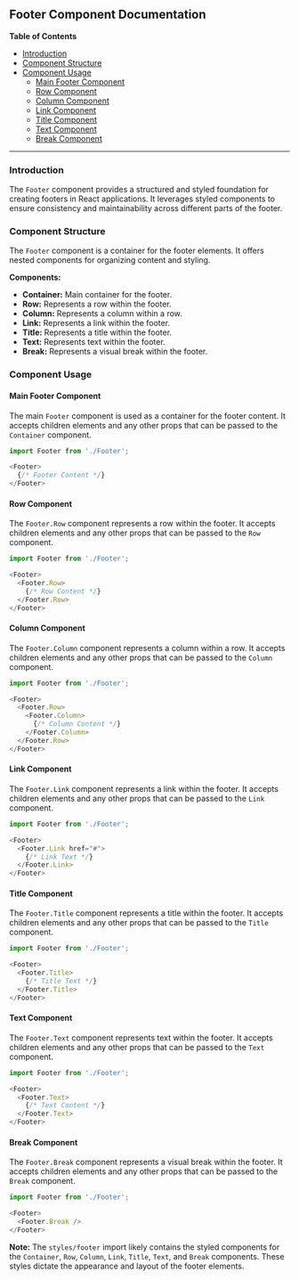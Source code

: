 ## Footer Component Documentation

**Table of Contents**

* [Introduction](#introduction)
* [Component Structure](#component-structure)
* [Component Usage](#component-usage)
    * [Main Footer Component](#main-footer-component)
    * [Row Component](#row-component)
    * [Column Component](#column-component)
    * [Link Component](#link-component)
    * [Title Component](#title-component)
    * [Text Component](#text-component)
    * [Break Component](#break-component)

***

### Introduction

The `Footer` component provides a structured and styled foundation for creating footers in React applications. It leverages styled components to ensure consistency and maintainability across different parts of the footer.

### Component Structure

The `Footer` component is a container for the footer elements. It offers nested components for organizing content and styling.

**Components:**

* **Container:** Main container for the footer.
* **Row:** Represents a row within the footer.
* **Column:** Represents a column within a row.
* **Link:** Represents a link within the footer.
* **Title:** Represents a title within the footer.
* **Text:** Represents text within the footer.
* **Break:** Represents a visual break within the footer.

### Component Usage

#### Main Footer Component

The main `Footer` component is used as a container for the footer content. It accepts children elements and any other props that can be passed to the `Container` component.

```javascript
import Footer from './Footer';

<Footer>
  {/* Footer Content */}
</Footer>
```

#### Row Component

The `Footer.Row` component represents a row within the footer. It accepts children elements and any other props that can be passed to the `Row` component.

```javascript
import Footer from './Footer';

<Footer>
  <Footer.Row>
    {/* Row Content */}
  </Footer.Row>
</Footer>
```

#### Column Component

The `Footer.Column` component represents a column within a row. It accepts children elements and any other props that can be passed to the `Column` component.

```javascript
import Footer from './Footer';

<Footer>
  <Footer.Row>
    <Footer.Column>
      {/* Column Content */}
    </Footer.Column>
  </Footer.Row>
</Footer>
```

#### Link Component

The `Footer.Link` component represents a link within the footer. It accepts children elements and any other props that can be passed to the `Link` component.

```javascript
import Footer from './Footer';

<Footer>
  <Footer.Link href="#">
    {/* Link Text */}
  </Footer.Link>
</Footer>
```

#### Title Component

The `Footer.Title` component represents a title within the footer. It accepts children elements and any other props that can be passed to the `Title` component.

```javascript
import Footer from './Footer';

<Footer>
  <Footer.Title>
    {/* Title Text */}
  </Footer.Title>
</Footer>
```

#### Text Component

The `Footer.Text` component represents text within the footer. It accepts children elements and any other props that can be passed to the `Text` component.

```javascript
import Footer from './Footer';

<Footer>
  <Footer.Text>
    {/* Text Content */}
  </Footer.Text>
</Footer>
```

#### Break Component

The `Footer.Break` component represents a visual break within the footer. It accepts children elements and any other props that can be passed to the `Break` component.

```javascript
import Footer from './Footer';

<Footer>
  <Footer.Break />
</Footer>
```

**Note:** The `styles/footer` import likely contains the styled components for the `Container`, `Row`, `Column`, `Link`, `Title`, `Text`, and `Break` components. These styles dictate the appearance and layout of the footer elements. 
